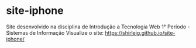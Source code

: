 # site-iphone
Site desenvolvido na disciplina de Introdução a Tecnologia Web 1° Período - Sistemas de Informação
Visualize o site: https://shirleig.github.io/site-iphone/
